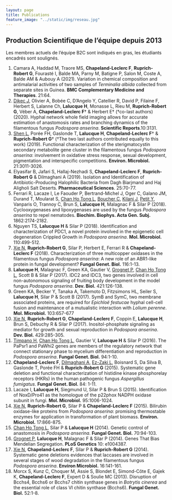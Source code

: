 ```yaml
---
layout: page
title: Publications
feature_image: "../static/img/reseau.jpg"
---
```


## Production Scientifique de l’équipe depuis 2013

Les membres actuels de l’équipe B2C sont indiqués en gras, les étudiants encadrés sont soulignés.

1. Camara A, Haddad M, Traore MS, **Chapeland-Leclerc F**, **Ruprich-Robert G**, Fourasté I, Balde MA, Parny M, Batigne P, Salon M, Coste A, Balde AM & Aubouy A (2021). Variation in chemical composition and antimalarial activities of two samples of *Terminalia albida* collected from separate sites in Guinea. **BMC Complementary Medicine and Therapies**. 21:64.
2. <u>Dikec J</u>, Olivier A, Bobée C, D’Angelo Y, Catellier R, David P, Filaine F, Herbert S, Lalanne Ch, **Lalucque H**, Monasse L, Rieu M, **Ruprich-Robert G**, Véber A, **Chapeland-Leclerc F**† & Herbert E† (†co-last authors)(2020). Hyphal network whole field imaging allows for accurate estimation of anastomosis rates and branching dynamics of the filamentous fungus *Podospora anserina*. **Scientific Reports**.10:3131.
3. <u>Shen L</u>, Porée FH, Gaslonde T, **Lalucque H**, **Chapeland-Leclerc F**† & **Ruprich-Robert G**† (†The two last authors contributed equally to this work) (2019). Functional characterization of the sterigmatocystin secondary metabolite gene cluster in the filamentous fungus *Podospora anserina*: involvement in oxidative stress response, sexual development, pigmentation and interspecific competitions. **Environ. Microbiol.** 21:3011-3026. 
4. Elyasifar B, Jafari S, Hallaj-Nezhadi S, **Chapeland-Leclerc F**, **Ruprich-Robert G** & Dilmaghani A (2019). Isolation and Identification of Antibiotic-Producing Halophilic Bacteria from Dagh Biarjmand and Haj Aligholi Salt Deserts. **Pharmaceutical Sciences**. 25:70-77.
5. Ferrari R, Lacaze I, Le Faouder P, Bertrand-Michel J, Oger C, Galano JM, Durand T, Moularat S, <u>Chan Ho Tong L</u>, <u>Boucher C</u>, <u>Kilani J</u>, <u>Petit Y</u>, Vanparis O, Trannoy C, Brun S, **Lalucque H**, Malagnac F & Silar P (2018). Cyclooxygenases and lipoxygenases are used by the fungus *Podospora anserina* to repel nematodes. **Biochim. Biophys. Acta Gen. Subj.** 1862:2174-2182.
6. Nguyen TS, **Lalucque H** & Silar P (2018). Identification and characterization of PDC1, a novel protein involved in the epigenetic cell degeneration Crippled Growth in *Podospora anserina*. **Mol. Microbiol.** 110:499-512.
7. <u>Xie N</u>, **Ruprich-Robert G**, Silar P, Herbert E, Ferrari R & **Chapeland-Leclerc F** (2018). Characterization of three multicopper oxidases in the filamentous fungus *Podospora anserina*: A new role of an ABR1-like protein in fungal development? **Fungal Genet. Biol.** 116:1-13.
8. **Lalucque H**, Malagnac F, Green KA, Gautier V, <u>Grognet P</u>, <u>Chan Ho Tong L</u>, Scott B & Silar P (2017). IDC2 and IDC3, two genes involved in cell non-autonomous signaling of fruiting body development in the model fungus *Podospora anserina*. **Dev. Biol.** 421:126-138.
9. Green KA, Becker Y, Tanaka A, Takemoto D, Fitzsimons HL, Seiler S, **Lalucque H**, Silar P & Scott B (2017). SymB and SymC, two membrane associated proteins, are required for *Epichloë festucae* hyphal cell-cell fusion and maintenance of a mutualistic interaction with *Lolium perenne*. **Mol. Microbiol.** 103:657-677
10. <u>Xie N</u>, **Ruprich-Robert G**, **Chapeland-Leclerc F**, Coppin E, **Lalucque H**, Brun S, Debuchy R & Silar P (2017). Inositol-phosphate signaling as mediator for growth and sexual reproduction in *Podospora anserina*. **Dev. Biol.** 429:285-305.
11. <u>Timpano H</u>, <u>Chan Ho Tong L</u>, Gautier V, **Lalucque H** & Silar P (2016). The PaPsr1 and PaWhi2 genes are members of the regulatory network that connect stationary phase to mycelium differentiation and reproduction in *Podospora anserina*. **Fungal Genet. Biol.** 94:1-10.
12. **Chapeland-Leclerc F**, <u>Dilmaghani A</u>, <u>Ez-Zaki L</u>, Boisnard S, Da Silva B, Gaslonde T, Porée FH & **Ruprich-Robert G** (2015). Systematic gene deletion and functional characterization of histidine kinase phosphorelay receptors (HKRs) in the human pathogenic fungus *Aspergillus fumigatus*. **Fungal Genet. Biol.** 84: 1-11.
13. Lacaze I, **Lalucque H**, Siegmund U, Silar P & Brun S (2015). Identification of NoxD/Pro41 as the homologue of the p22phox NADPH oxidase subunit in fungi. **Mol. Microbiol.** 95:1006-1024.
14. <u>Xie N</u>, **Ruprich-Robert G**, Silar P & **Chapeland-Leclerc F** (2015). Bilirubin oxidase-like proteins from *Podospora anserina*: promising thermostable enzymes for application in transformation of plant biomass. **Environ. Microbiol.** 17:866-875.
15. <u>Chan Ho Tong L</u>, Silar P & **Lalucque H** (2014). Genetic control of anastomosis in *Podospora anserina*. **Fungal Genet. Biol.** 70:94-103.
16. <u>Grognet P</u>, **Lalucque H**, Malagnac F & Silar P (2014). Genes That Bias Mendelian Segregation. **PLoS Genetics** 10: e1004387.
17. <u>Xie N</u>, **Chapeland-Leclerc F**, Silar P & **Ruprich-Robert G** (2014). Systematic gene deletions evidences that laccases are involved in several stages of wood degradation in the filamentous fungus *Podospora anserina*. **Environ Microbiol.** 16:141-161.
18. Morcx S, Kunz C, Choquer M, Assie S, Blondet E, Simond-Côte E, Gajek K, **Chapeland-Leclerc F**, Expert D & Soulie MC (2013). Disruption of Bcchs4, Bcchs6 or Bcchs7 chitin synthase genes in *Botrytis cinerea* and the essential role of class VI chitin synthase (Bcchs6). **Fungal Genet. Biol.** 52:1-8. 

